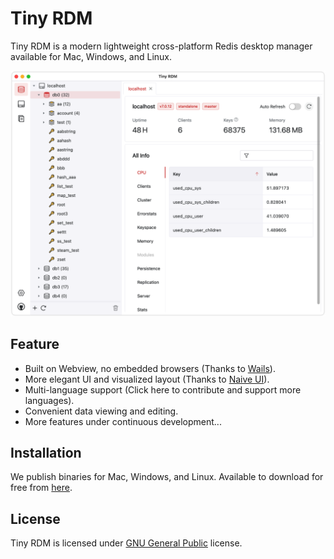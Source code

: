 # Tiny RDM

Tiny RDM is a modern lightweight cross-platform Redis desktop manager available for Mac, Windows, and Linux.

![](screenshots/light_en.png)

## Feature
* Built on Webview, no embedded browsers (Thanks to [Wails](https://github.com/wailsapp/wails)).
* More elegant UI and visualized layout (Thanks to [Naive UI](https://github.com/tusen-ai/naive-ui)).
* Multi-language support (Click here to contribute and support more languages).
* Convenient data viewing and editing.
* More features under continuous development...

[//]: # (TODO: app previews)
## Installation

We publish binaries for Mac, Windows, and Linux.
Available to download for free from [here](https://github.com/tiny-craft/tiny-rdm/releases).

## License

Tiny RDM is licensed under [GNU General Public](/LICENSE) license.
